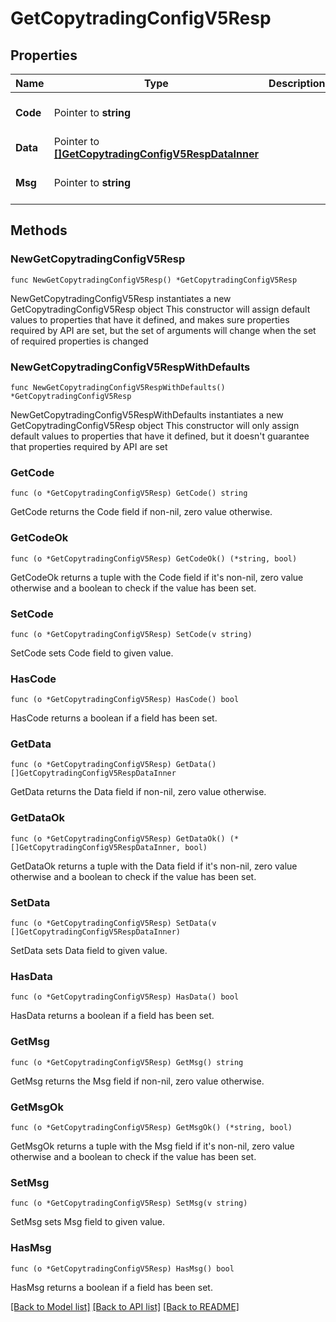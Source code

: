 # GetCopytradingConfigV5Resp

## Properties

Name | Type | Description | Notes
------------ | ------------- | ------------- | -------------
**Code** | Pointer to **string** |  | [optional] [default to ""]
**Data** | Pointer to [**[]GetCopytradingConfigV5RespDataInner**](GetCopytradingConfigV5RespDataInner.md) |  | [optional] 
**Msg** | Pointer to **string** |  | [optional] [default to ""]

## Methods

### NewGetCopytradingConfigV5Resp

`func NewGetCopytradingConfigV5Resp() *GetCopytradingConfigV5Resp`

NewGetCopytradingConfigV5Resp instantiates a new GetCopytradingConfigV5Resp object
This constructor will assign default values to properties that have it defined,
and makes sure properties required by API are set, but the set of arguments
will change when the set of required properties is changed

### NewGetCopytradingConfigV5RespWithDefaults

`func NewGetCopytradingConfigV5RespWithDefaults() *GetCopytradingConfigV5Resp`

NewGetCopytradingConfigV5RespWithDefaults instantiates a new GetCopytradingConfigV5Resp object
This constructor will only assign default values to properties that have it defined,
but it doesn't guarantee that properties required by API are set

### GetCode

`func (o *GetCopytradingConfigV5Resp) GetCode() string`

GetCode returns the Code field if non-nil, zero value otherwise.

### GetCodeOk

`func (o *GetCopytradingConfigV5Resp) GetCodeOk() (*string, bool)`

GetCodeOk returns a tuple with the Code field if it's non-nil, zero value otherwise
and a boolean to check if the value has been set.

### SetCode

`func (o *GetCopytradingConfigV5Resp) SetCode(v string)`

SetCode sets Code field to given value.

### HasCode

`func (o *GetCopytradingConfigV5Resp) HasCode() bool`

HasCode returns a boolean if a field has been set.

### GetData

`func (o *GetCopytradingConfigV5Resp) GetData() []GetCopytradingConfigV5RespDataInner`

GetData returns the Data field if non-nil, zero value otherwise.

### GetDataOk

`func (o *GetCopytradingConfigV5Resp) GetDataOk() (*[]GetCopytradingConfigV5RespDataInner, bool)`

GetDataOk returns a tuple with the Data field if it's non-nil, zero value otherwise
and a boolean to check if the value has been set.

### SetData

`func (o *GetCopytradingConfigV5Resp) SetData(v []GetCopytradingConfigV5RespDataInner)`

SetData sets Data field to given value.

### HasData

`func (o *GetCopytradingConfigV5Resp) HasData() bool`

HasData returns a boolean if a field has been set.

### GetMsg

`func (o *GetCopytradingConfigV5Resp) GetMsg() string`

GetMsg returns the Msg field if non-nil, zero value otherwise.

### GetMsgOk

`func (o *GetCopytradingConfigV5Resp) GetMsgOk() (*string, bool)`

GetMsgOk returns a tuple with the Msg field if it's non-nil, zero value otherwise
and a boolean to check if the value has been set.

### SetMsg

`func (o *GetCopytradingConfigV5Resp) SetMsg(v string)`

SetMsg sets Msg field to given value.

### HasMsg

`func (o *GetCopytradingConfigV5Resp) HasMsg() bool`

HasMsg returns a boolean if a field has been set.


[[Back to Model list]](../README.md#documentation-for-models) [[Back to API list]](../README.md#documentation-for-api-endpoints) [[Back to README]](../README.md)


